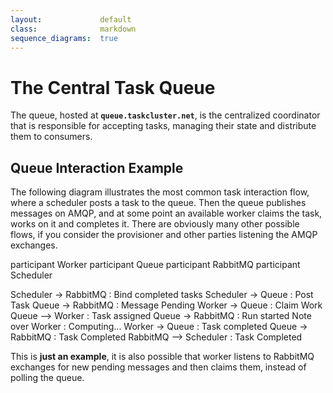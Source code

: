 ```yaml
---
layout:             default
class:              markdown
sequence_diagrams:  true
---
```


The Central Task Queue
======================

The queue, hosted at **`queue.taskcluster.net`**, is the centralized coordinator
that is responsible for accepting tasks, managing their state and distribute
them to consumers.


Queue Interaction Example
-------------------------
The following diagram illustrates the most common task interaction flow, where
a scheduler posts a task to the queue. Then the queue publishes messages on
AMQP, and at some point an available worker claims the task, works on it and
completes it. There are obviously many other possible flows, if you consider
the provisioner and other parties listening the AMQP exchanges.

<div class="sequence-diagram-hand" style="margin:auto;">
participant Worker
participant Queue
participant RabbitMQ
participant Scheduler

Scheduler   ->  RabbitMQ    : Bind completed tasks
Scheduler   ->  Queue       : Post Task
Queue       ->  RabbitMQ    : Message Pending
Worker      ->  Queue       : Claim Work
Queue       --> Worker      : Task assigned
Queue       ->  RabbitMQ    : Run started
Note over Worker : Computing...
Worker      ->  Queue       : Task completed
Queue       ->  RabbitMQ    : Task Completed
RabbitMQ    --> Scheduler   : Task Completed
</div>

This is **just an example**, it is also possible that worker listens to RabbitMQ
exchanges for new pending messages and then claims them, instead of polling the
queue.